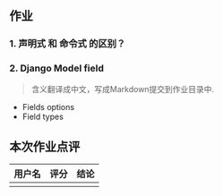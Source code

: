 ## 作业

### 1. 声明式 和 命令式 的区别？

### 2. Django Model field

> 含义翻译成中文，写成Markdown提交到作业目录中.

- Fields options
- Field types

## 本次作业点评

| 用户名 | 评分 | 结论 |
| ------ | ---- | ---- |
|        |      |      |





